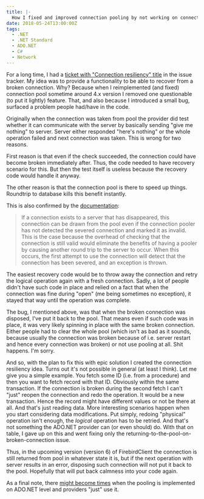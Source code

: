 ```yaml
---
title: |-
  How I fixed and improved connection pooling by not working on connection resiliency.
date: 2018-05-24T13:00:00Z
tags:
  - .NET
  - .NET Standard
  - ADO.NET
  - C#
  - Network
---
```

For a long time, I had a [ticket with "Connection resiliency" title][1] in the issue tracker. My idea was to provide a functionality to be able to recover from a broken connection. Why? Because when I reimplemented (and fixed) connection pool sometime around 4.x version I removed one questionable (to put it lightly) feature. That, and also because I introduced a small bug, surfaced a problem people had/have in the code.

<!-- excerpt -->

Originally when the connection was taken from pool the provider did test whether it can communicate with the server by basically sending "give me nothing" to server. Server either responded "here's nothing" or the whole operation failed and next connection was taken. This is wrong for two reasons. 

First reason is that even if the check succeeded, the connection could have become broken immediately after. Thus, the code needed to have recovery scenario for this. But then the test itself is useless because the recovery code would handle it anyway.

The other reason is that the connection pool is there to speed up things. Roundtrip to database kills this benefit instantly.

This is also confirmed by the [documentation][2]:

> If a connection exists to a server that has disappeared, this connection can be drawn from the pool even if the connection pooler has not detected the severed connection and marked it as invalid. This is the case because the overhead of checking that the connection is still valid would eliminate the benefits of having a pooler by causing another round trip to the server to occur. When this occurs, the first attempt to use the connection will detect that the connection has been severed, and an exception is thrown.

The easiest recovery code would be to throw away the connection and retry the logical operation again with a fresh connection. Sadly, a lot of people didn't have such code in place and relied on a fact that when the connection was fine during "open" (me being sometimes no exception), it stayed that way until the operation was complete. 

The bug, I mentioned above, was that when the broken connection was disposed, I've put it back to the pool. That means even if such code was in place, it was very likely spinning in place with the same broken connection. Either people had to clear the whole pool (which isn't as bad as it sounds, because usually the connection was broken because of i.e. server restart and hence every connection was broken) or not use pooling at all. Shit happens. I'm sorry.

And so, with the plan to fix this with epic solution I created the connection resiliency idea. Turns out it's not possible in general (at least I think). Let me give you a simple example. You fetch some ID (i.e. from a procedure) and then you want to fetch record with that ID. Obviously within the same transaction. If the connection is broken during the second fetch I can't "just" reopen the connection and redo the operation. It would be a new transaction. Hence the record might have different values or not be there at all. And that's just reading data. More interesting scenarios happen when you start considering data modifications. Put simply, redoing "physical" operation isn't enough, the _logical_ operation has to be retried. And that's not something the ADO.NET provider can (or even should) do. With that on table, I gave up on this and went fixing only the returning-to-the-pool-on-broken-connection issue.

Thus, in the upcoming version (version 6) of FirebirdClient the connection is still returned from pool in whatever state it is, but if the next operation with server results in an error, disposing such connection will not put it back to the pool. Hopefully that will put back calmness into your code again.

As a final note, there [might become times][3] when the pooling is implemented on ADO.NET level and providers "just" use it.

[1]: http://tracker.firebirdsql.org/browse/DNET-668
[2]: https://docs.microsoft.com/en-us/dotnet/framework/data/adonet/sql-server-connection-pooling
[3]: https://github.com/dotnet/corefx/issues/26714